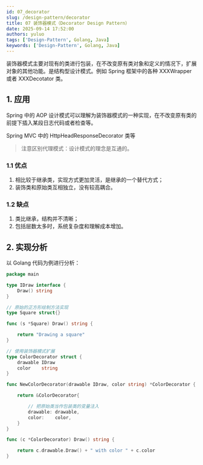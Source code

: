 ```yaml
---
id: 07_decorator
slug: /design-pattern/decorator
title: 07 装饰器模式（Decorator Design Pattern）
date: 2025-09-14 17:52:00
authors: yuluo
tags: ['Design-Pattern', Golang, Java]
keywords: ['Design-Pattern', Golang, Java]
---
```


装饰器模式主要对现有的类进行包装，在不改变原有类对象和定义的情况下，扩展对象的其他功能。是结构型设计模式。例如 Spring 框架中的各种 XXXWrapper 或者 XXXDecotator 类。

## 1. 应用

Spring 中的 AOP 设计模式可以理解为装饰器模式的一种实现，在不改变原有类的前提下插入某段日志代码或者检查等。

Spring MVC 中的 HttpHeadResponseDecorator 类等

> 注意区别代理模式：设计模式的理念是互通的。

### 1.1 优点

1. 相比较于继承类，实现方式更加灵活，是继承的一个替代方式；
2. 装饰类和原始类互相独立，没有较高耦合。

### 1.2 缺点

1. 类比继承，结构并不清晰；
2. 包括层数太多时，系统复杂度和理解成本增加。

## 2. 实现分析

以 Golang 代码为例进行分析：

```go
package main

type IDraw interface {
	Draw() string
}

// 原始的正方形绘制方法实现
type Square struct{}

func (s *Square) Draw() string {

	return "Drawing a square"
}

// 使用装饰器模式扩展
type ColorDecorator struct {
	drawable IDraw
	color    string
}

func NewColorDecorator(drawable IDraw, color string) *ColorDecorator {

	return &ColorDecorator{

		// 把原始类当作包装类的变量注入
		drawable: drawable,
		color:    color,
	}
}

func (c *ColorDecorator) Draw() string {

	return c.drawable.Draw() + " with color " + c.color
}
```

